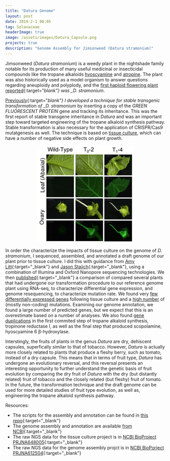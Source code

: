 ```yaml
---
title: "Datura Genome"
layout: post
date: 2019-2-1 00:05
tag: Solanaceae
headerImage: true
image: /assets/images/Datura_Capsule.png
projects: true
description: "Genome Assembly for Jimsonweed (Datura stramonium)"
---
```


Jimsonweed (_Datura stramonium_) is a weedy plant in the nightshade family notable for its production of many useful medicinal or insecticidal compounds like the tropane alkaloids [hyoscyamine](https://en.wikipedia.org/wiki/Hyoscyamine) and [atropine](https://en.wikipedia.org/wiki/Atropine). The plant was also historically used as a model organism to answer questions regarding aneuploidy and polyplody, and the [first haploid flowering plant reported](http://www.doi.org/10.1126/science.55.1433.646){:target="_blank"} was \_D. stramonium_.

[Previously](https://dx.doi.org/10.1002%2Faps3.1220){:target="_blank"} I developed a technique for stable transgenic transformation of \_D. stramonium_ by inserting a copy of the _GREEN FLUORESCENT PROTEIN_ gene and tracking its inheritance. This was the first report of stable transgene inheritance in _Datura_ and was an important step toward targeted engineering of the tropane alkaloid synthesis pathway. Stable transformation is also necessary for the application of CRISPR/Cas9 mutatgenesis as well. The technique is based on [tissue culture](https://en.wikipedia.org/wiki/Plant_tissue_culture), which can have a number of negative side effects on plant growth.

<center>
<figure>
    <img src="../assets/images/Datura_GFP.png" alt="Datura GFP Experiment" width="300"/>
</figure>
</center>

In order the characterize the impacts of tissue culture on the genome of _D. stramonium_, I sequenced, assembled, and annotated a draft genome of our plant prior to tissue culture. I did this with guidance from [Amy Litt](https://profiles.ucr.edu/app/home/profile/amylitt){:target="\_blank"} and [Jason Stajich](http://lab.stajich.org/){:target="\_blank"}, using a combination of Illumina and Oxford Nanopore sequencing technologies. We then [published](https://doi.org/10.1186/s12864-021-07489-2){:target="\_blank"} a comparison of compared several plants that had undergone our transformation procedure to our reference genome plant using RNA-seq, to characterize differential gene expression, and genome resequencing, to characterize mutation rate. We found very [few differentially expressed genes](https://github.com/rajewski/Datura-Genome/blob/master/Manuscript/SupplmentalData_DEGs.csv) following tissue culture and a [high number](https://github.com/rajewski/Datura-Genome/blob/master/Manuscript/Mutation_Summary.png) of (mostly non-coding) mutations. Examining our genome annotation, we found a large number of predicted genes, but we expect that this is an overestimate based on a number of analyses. We also found [gene duplications](https://github.com/rajewski/Datura-Genome/blob/master/Manuscript/Trees.png) in the first commited step of tropane alkaloid synthesis, tropinone reductase I, as well as the final step that produced scopolamine, hyoscyamine 6 &beta;-hydroxylase.

Interstingly, the fruits of plants in the genus _Datura_ are dry, dehiscent capsules, superfically similar to that of tobacco. However, _Datura_ is actually more closely related to plants that produce a fleshy berry, such as tomato, instead of a dry capsule. This means that in terms of fruit type, _Datura_ has undergone an evolutionary reversal, and this reversal presents an interesting opportunity to further understand the genetic basis of fruit evolution by comparing the dry fruit of _Datura_ with the dry (but distantly related) fruit of tobacco and the closely related (but fleshy) fruit of tomato. In the future, the transformation technique and the draft genome can be used for more detailed studies of fruit type evolution, as well as, engineering the tropane alkaloid synthesis pathway.

Resources:

-   The scripts for the assembly and annotation can be found in [this repo](https://github.com/rajewski/Datura-Genome){:target="\_blank"}
-   The genome assembly and annotation are available [from NCBI](https://www.ncbi.nlm.nih.gov/datasets/genome/GCA_018107945.1/){:target="\_blank"}
-   The raw NGS data for the tissue culture project is in [NCBI BioProject PRJNA648005](https://www.ncbi.nlm.nih.gov/bioproject/PRJNA648005/){:target="\_blank"}
-   The raw NGS data for the genome assembly projct is in [NCBI BioPorject PRJNA612504](https://www.ncbi.nlm.nih.gov/bioproject/PRJNA612504/){:target="\_blank"}
